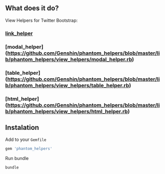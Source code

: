 What does it do?
----------------
View Helpers for Twitter Bootstrap: 
### [link_helper](https://github.com/kalkov/Genshin/phantom_helpers/blob/master/lib/phantom_helpers/view_helpers/link_helper.rb)
### [modal_helper] (https://github.com/Genshin/phantom_helpers/blob/master/lib/phantom_helpers/view_helpers/modal_helper.rb)
### [table_helper] (https://github.com/Genshin/phantom_helpers/blob/master/lib/phantom_helpers/view_helpers/table_helper.rb)
### [html_helper] (https://github.com/Genshin/phantom_helpers/blob/master/lib/phantom_helpers/view_helpers/html_helper.rb)

Instalation
-----------
Add to your `Gemfile`
```ruby
gem 'phantom_helpers'
```
Run bundle
```shell
bundle
```
